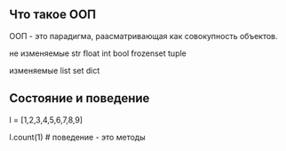 ## Что такое ООП

ООП - это парадигма, раасматривающая как совокупность объектов.


не изменяемые
str
float
int
bool
frozenset
tuple

изменяемые
list
set
dict


## Состояние и поведение

l = [1,2,3,4,5,6,7,8,9]


l.count(1) # поведение - это методы